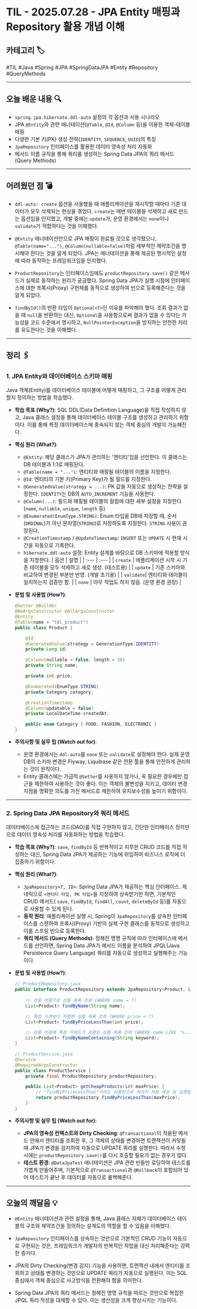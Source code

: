 # TIL - 2025.07.28 - JPA Entity 매핑과 Repository 활용 개념 이해

## 카테고리 🏷️

#TIL #Java #Spring #JPA #SpringDataJPA #Entity #Repository #QueryMethods

---

## 오늘 배운 내용 🔍

- `spring.jpa.hibernate.ddl-auto` 설정의 각 옵션과 사용 시나리오
- JPA `@Entity`와 관련 애너테이션(`@Table`, `@Id`, `@Column` 등)을 이용한 객체-테이블 매핑
- 다양한 기본 키(PK) 생성 전략(`IDENTITY`, `SEQUENCE`, `UUID`)의 특징
- `JpaRepository` 인터페이스를 활용한 데이터 영속성 처리 자동화
- 메서드 이름 규칙을 통해 쿼리를 생성하는 Spring Data JPA의 쿼리 메서드(Query Methods)

---

## 어려웠던 점 💣

* `ddl-auto: create` 옵션을 사용했을 때 애플리케이션을 재시작할 때마다 기존 데이터가 모두 삭제되는 현상을 겪었다. `create`는 매번 테이블을 삭제하고 새로 만드는 옵션임을 인지했고, 개발
  중에는 `update`가, 운영 환경에서는 `none`이나 `validate`가 적합하다는 것을 이해했다.

* `@Entity` 애너테이션만으로 JPA 매핑이 완료될 것으로 생각했으나, `@Table(name="...")`, `@Column(nullable=false)`처럼 세부적인 제약조건을 명시해야 한다는 것을 알게
  되었다. JPA는 애너테이션을 통해 제공된 명시적인 설정에 따라 동작하는 프레임워크임을 인지했다.

* `ProductRepository`는 인터페이스임에도 `productRepository.save()` 같은 메서드가 실제로 동작하는 원리가 궁금했다. Spring Data JPA가 실행 시점에 인터페이스에 대한
  프록시(Proxy) 구현체를 동적으로 생성하여 빈으로 등록해준다는 것을 알게 되었다.

* `findById()`의 반환 타입이 `Optional<T>`인 이유를 파악해야 했다. 조회 결과가 없을 때 `null`을 반환하는 대신, `Optional`을 사용함으로써 결과가 없을 수 있다는 가능성을 코드
  수준에서 명시하고, `NullPointerException`을 방지하는 안전한 처리를 유도한다는 것을 이해했다.

---

## 정리 🖇️

### 1. JPA Entity와 데이터베이스 스키마 매핑

Java 객체(Entity)를 데이터베이스 테이블에 어떻게 매핑하고, 그 구조를 어떻게 관리할지 정의하는 방법을 학습했다.

* **학습 목표 (Why?)**:
  SQL DDL(Data Definition Language)을 직접 작성하지 않고, Java 클래스 설정을 통해 데이터베이스 테이블 구조를 생성하고 관리하기 위함이다. 이를 통해 특정 데이터베이스에 종속되지 않는
  객체 중심의 개발이 가능해진다.

* **핵심 원리 (What?)**:
    * `@Entity`: 해당 클래스가 JPA가 관리하는 '엔티티'임을 선언한다. 이 클래스는 DB 테이블과 1:1로 매핑된다.
    * `@Table(name = "...")`: 엔티티와 매핑될 테이블의 이름을 지정한다.
    * `@Id`: 엔티티의 기본 키(Primary Key)가 될 필드를 지정한다.
    * `@GeneratedValue(strategy = ...)`: PK 값을 자동으로 생성하는 전략을 설정한다. `IDENTITY`는 DB의 `AUTO_INCREMENT` 기능을 사용한다.
    * `@Column(...)`: 필드와 매핑될 테이블의 컬럼에 대한 세부 설정을 지정한다. (`name`, `nullable`, `unique`, `length` 등)
    * `@Enumerated(EnumType.STRING)`: Enum 타입을 DB에 저장할 때, 순서(`ORDINAL`)가 아닌 문자열(`STRING`)로 저장하도록 지정한다. `STRING` 사용이
      권장된다.
    * `@CreationTimestamp` / `@UpdateTimestamp`: `INSERT` 또는 `UPDATE` 시 현재 시간을 자동으로 기록한다.
    * `hibernate.ddl-auto` 설정: Entity 설계를 바탕으로 DB 스키마에 적용할 방식을 지정한다.
      | 옵션 | 설명 |
      | :--- | :--- |
      | `create` | 애플리케이션 시작 시 기존 테이블을 모두 삭제하고 새로 생성. (테스트용) |
      | `update` | 기존 스키마와 비교하여 변경된 부분만 반영. (개발 초기용) |
      | `validate`| 엔티티와 테이블이 일치하는지 검증만 함. |
      | `none` | 아무 작업도 하지 않음. (운영 환경 권장) |

* **문법 및 사용법 (How?)**:
  ```java
  @Getter @Builder
  @NoArgsConstructor @AllArgsConstructor
  @Entity
  @Table(name = "tbl_product")
  public class Product {
  
      @Id
      @GeneratedValue(strategy = GenerationType.IDENTITY)
      private Long id;
  
      @Column(nullable = false, length = 50)
      private String name;
  
      private int price;
  
      @Enumerated(EnumType.STRING)
      private Category category;
  
      @CreationTimestamp
      @Column(updatable = false)
      private LocalDateTime createdAt;
  
      public enum Category { FOOD, FASHION, ELECTRONIC }
  }
  ```

* **주의사항 및 실무 팁 (Watch out for)**:
    * 운영 환경에서는 `ddl-auto`를 `none` 또는 `validate`로 설정해야 한다. 실제 운영 DB의 스키마 변경은 Flyway, Liquibase 같은 전문 툴을 통해 안전하게 관리하는 것이
      원칙이다.
    * Entity 클래스에는 가급적 `@Setter`를 사용하지 않거나, 꼭 필요한 경우에만 접근을 제한하여 사용하는 것이 좋다. 이는 객체의 불변성을 지키고, 데이터 변경 지점을 명확한 의도를 가진 메서드로
      제한하여 유지보수성을 높이기 위함이다.

---

### 2. Spring Data JPA Repository와 쿼리 메서드

데이터베이스에 접근하는 코드(DAO)를 직접 구현하지 않고, 간단한 인터페이스 정의만으로 데이터 영속성 처리를 자동화하는 방법을 학습했다.

* **학습 목표 (Why?)**:
  `save`, `findById` 등 반복적이고 지루한 CRUD 코드를 직접 작성하는 대신, Spring Data JPA가 제공하는 기능에 위임하여 비즈니스 로직에 더 집중하기 위함이다.

* **핵심 원리 (What?)**:
    * `JpaRepository<T, ID>`: Spring Data JPA가 제공하는 핵심 인터페이스. 제네릭으로 `<엔티티 타입, PK 타입>`을 지정하여 상속받기만 하면, 기본적인 CRUD 메서드(
      `save`, `findById`, `findAll`, `count`, `deleteById` 등)를 자동으로 사용할 수 있게 된다.
    * **동작 원리**: 애플리케이션 실행 시, Spring이 `JpaRepository`를 상속한 인터페이스를 스캔하여 프록시(Proxy) 기반의 실제 구현 클래스를 동적으로 생성하고 이를 스프링 빈으로
      등록한다.
    * **쿼리 메서드 (Query Methods)**: 정해진 명명 규칙에 따라 인터페이스에 메서드를 선언하면, Spring Data JPA가 메서드 이름을 분석하여 JPQL(Java Persistence
      Query Language) 쿼리를 자동으로 생성하고 실행해주는 기능이다.

* **문법 및 사용법 (How?)**:
  ```java
  // ProductRepository.java
  public interface ProductRepository extends JpaRepository<Product, Long> {
      
      // 상품 이름으로 상품 목록 조회 (WHERE name = ?)
      List<Product> findByName(String name);

      // 특정 가격보다 저렴한 상품 목록 조회 (WHERE price < ?)
      List<Product> findByPriceLessThan(int price);

      // 상품 이름에 특정 키워드가 포함된 상품 목록 조회 (WHERE name LIKE '%...%')
      List<Product> findByNameContaining(String keyword);
  }

  // ProductService.java
  @Service
  @RequiredArgsConstructor
  public class ProductService {
      private final ProductRepository productRepository;

      public List<Product> getCheapProducts(int maxPrice) {
          // "findByPriceLessThan"이라는 이름만으로 쿼리가 자동 생성 및 실행됨
          return productRepository.findByPriceLessThan(maxPrice);
      }
  }
  ```

* **주의사항 및 실무 팁 (Watch out for)**:
    * **JPA의 영속성 컨텍스트와 Dirty Checking**: `@Transactional`이 적용된 메서드 안에서 엔티티를 조회한 후, 그 객체의 상태를 변경하면 트랜잭션이 커밋될 때 JPA가 변경을
      감지하여 자동으로 UPDATE 쿼리를 실행한다. 따라서 수정 시에는 `productRepository.save()`를 다시 호출할 필요가 없는 경우가 많다.
    * **테스트 환경**: `@DataJpaTest` 애너테이션은 JPA 관련 빈들만 로딩하여 테스트를 가볍게 만들어주며, 기본적으로 `@Transactional`과 `@Rollback`이 포함되어 있어
      테스트가 끝난 후 데이터를 자동으로 롤백해준다.

---

## 오늘의 깨달음 💡

* `@Entity` 애너테이션과 관련 설정을 통해, Java 클래스 자체가 데이터베이스 테이블의 구조와 제약조건을 정의하는 설계도의 역할을 할 수 있음을 이해했다.

* `JpaRepository` 인터페이스를 상속하는 것만으로 기본적인 CRUD 기능이 자동으로 구현되는 것은, 프레임워크가 개발자의 반복적인 작업을 대신 처리해준다는 강력한 증거다.

* JPA의 Dirty Checking(변경 감지) 기능을 사용하면, 트랜잭션 내에서 엔티티를 조회하고 상태를 변경하는 것만으로 UPDATE 쿼리가 자동으로 실행된다. 이는 SQL 중심에서 객체 중심으로 사고방식을
  전환해야 함을 의미한다.

* Spring Data JPA의 쿼리 메서드는 정해진 명명 규칙을 따르는 것만으로 복잡한 JPQL 쿼리 작성을 대체할 수 있다. 이는 생산성을 크게 향상시키는 기능이다.